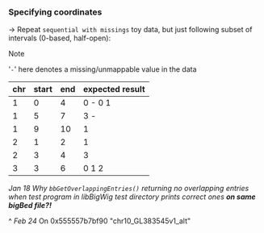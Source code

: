 ### Specifying coordinates
-> Repeat `sequential with missings` toy data, but just following subset of intervals (0-based, half-open):

>[!note]
>'`-`' here denotes a missing/unmappable value in the data

chr | start | end | expected result
--- | --- | --- | ---
1 | 0 | 4 | 0 - 0 1
1 | 5 | 7 | 3 -
1 | 9 | 10 | 1
2 | 1 | 2 | 1
2 | 3 | 4 | 3
3 | 3 | 6 | 0 1 2

_Jan 18_
_Why `bbGetOverlappingEntries()` returning no overlapping entries when test program in libBigWig test directory prints correct ones __on same bigBed file?!___

^ _Feb 24_
On 0x555557b7bf90 "chr10_GL383545v1_alt"
